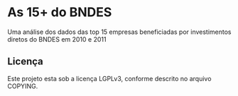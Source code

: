 As 15+ do BNDES
=======================

Uma análise dos dados das top 15 empresas beneficiadas por investimentos diretos do BNDES em 2010 e 2011

Licença
---------

Este projeto esta sob a licença LGPLv3, conforme descrito no arquivo COPYING.
